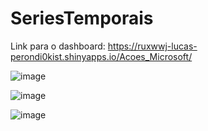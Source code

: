 # SeriesTemporais

Link para o dashboard:
https://ruxwwj-lucas-perondi0kist.shinyapps.io/Acoes_Microsoft/

![image](https://github.com/DanielLopesEstatistica/SeriesTemporais/assets/114888480/1f7a9f05-61eb-492e-944a-37500130bc6c)

![image](https://github.com/DanielLopesEstatistica/SeriesTemporais/assets/114888480/1d1be148-b28e-4b33-bee0-babdb98d3d71)

![image](https://github.com/DanielLopesEstatistica/SeriesTemporais/assets/114888480/62ed31d5-13e4-4772-95b9-a7330e9a5beb)

